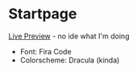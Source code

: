 # Startpage

[Live Preview]([https://krstfz.github.io/ff-startpage/]) - no ide what I'm doing


- Font: Fira Code
- Colorscheme: Dracula (kinda)

